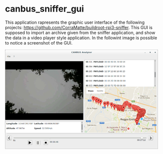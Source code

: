 # canbus_sniffer_gui

This application rapresents the graphic user interface of the following projects: https://github.com/CorraMatte/buildroot-rpi3-sniffer. This GUI is supposed to import an archive given from the sniffer application, and show the data in a video player style application. In the followint image is possible to notice a screenshot of the GUI.


![alt text](images/screenshot.png)

